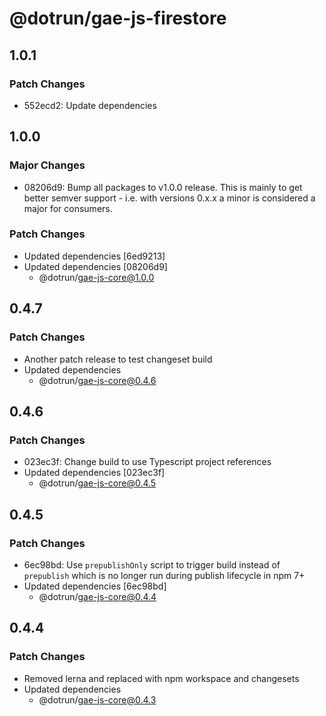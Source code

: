 # @dotrun/gae-js-firestore

## 1.0.1

### Patch Changes

- 552ecd2: Update dependencies

## 1.0.0

### Major Changes

- 08206d9: Bump all packages to v1.0.0 release. This is mainly to get better semver support - i.e. with versions 0.x.x a minor is considered a major for consumers.

### Patch Changes

- Updated dependencies [6ed9213]
- Updated dependencies [08206d9]
  - @dotrun/gae-js-core@1.0.0

## 0.4.7

### Patch Changes

- Another patch release to test changeset build
- Updated dependencies
  - @dotrun/gae-js-core@0.4.6

## 0.4.6

### Patch Changes

- 023ec3f: Change build to use Typescript project references
- Updated dependencies [023ec3f]
  - @dotrun/gae-js-core@0.4.5

## 0.4.5

### Patch Changes

- 6ec98bd: Use `prepublishOnly` script to trigger build instead of `prepublish` which is no longer run during publish lifecycle in npm 7+
- Updated dependencies [6ec98bd]
  - @dotrun/gae-js-core@0.4.4

## 0.4.4

### Patch Changes

- Removed lerna and replaced with npm workspace and changesets
- Updated dependencies
  - @dotrun/gae-js-core@0.4.3
